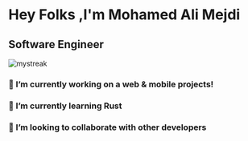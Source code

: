 <h1>Hey Folks ,I'm Mohamed Ali Mejdi</h1>
<h2>Software Engineer</h2>
<img src="https://github-readme-streak-stats.herokuapp.com/?user=dali2g&theme=tokyonight" alt="mystreak"/>
<h3> 🔭 I’m currently working on a web & mobile projects! <br/></h3>
<h3> 🌱 I’m currently learning Rust<br/></h3>
<h3> 👯 I’m looking to collaborate with other developers</h3>
